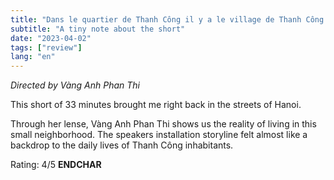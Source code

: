```yaml
---
title: "Dans le quartier de Thanh Công il y a le village de Thanh Công (2004)"
subtitle: "A tiny note about the short"
date: "2023-04-02"
tags: ["review"]
lang: "en"
---
```


_Directed by Vàng Anh Phan Thi_

This short of 33 minutes brought me right back in the streets of Hanoi.

Through her lense, Vàng Anh Phan Thi shows us the reality of living in this small neighborhood. The speakers installation storyline felt almost like a backdrop to the daily lives of Thanh Công inhabitants.

Rating: 4/5 **ENDCHAR**
